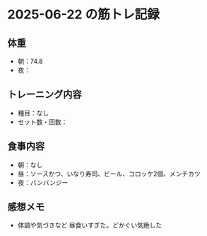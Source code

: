 # 2025-06-22 の筋トレ記録

## 体重
- 朝：74.8
- 夜：

## トレーニング内容
- 種目：なし
- セット数・回数：

## 食事内容
- 朝：なし
- 昼：ソースかつ、いなり寿司、ビール、コロッケ2個、メンチカツ
- 夜：バンバンジー

## 感想メモ
- 体調や気づきなど
昼食いすぎた。どかぐい気絶した